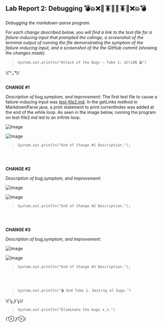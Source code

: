
## Lab Report 2: Debugging 💣💥❌🦟🪳🐜🦟🪳🐜❌💥💣 
*Debugging the markdown-parse program.*   

*For each change described below, you will find a link to the test-file for a failure-inducing input that prompted the cahnge, a screenshot of the terminal output of running the file demonstrating the symptom of the failure-inducing input, and a screenshot of the the GitHub commit (showing the changes made).*  
 
>`System.out.println("Attack of the Bugs — Take 1: aCtiON 🎬")`    

\\( ͡❛ ₒ ͡❛)/ <br/><br/>
   
**CHANGE #1**

*Description of bug,symptom, and improvement*: The first test file to cause a failure-inducing input was [test-file2.md](https://github.com/doraemon127/markdown-parse/blob/main/test-file2.md). In the getLinks method in MarkdownParse.java, a print statement to print  currentIndex was added at the end of the while loop. As seen in the image below, running the program on test-file2.md led to an infinte loop.   

![Image]()     


![Image]()     
>`System.out.println("End of Change #1 Description.");`  
 
<br/><br/>




**CHANGE #2**

*Description of bug,symptom, and improvement*:   

![Image]()     


![Image]()     
>`System.out.println("End of Change #2 Description.");`  
 
<br/><br/>



**CHANGE #3**

*Description of bug,symptom, and improvement*:   

![Image]()     


![Image]()     
>`System.out.println("End of Change #3 Description.");`  
 
<br/><br/>    
 
>`System.out.println("🎬 End Take 1. Destroy el bugs.")`    

\\( ͡╥ ͜ʖ ͡╥)/ 

>`System.out.println("Eliminate the bugs x_x.")`

( ͡⊗ ͜ʖ ͡⊗) <br/><br/>
 


